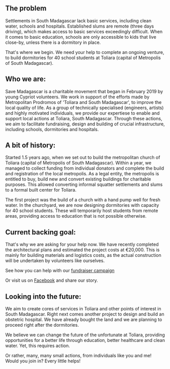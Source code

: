 ## The problem
Settlements in South Madagascar lack basic services, including clean water, schools and hospitals. Established slums are remote (three days driving), which makes access to basic services exceedingly difficult. When it comes to basic education, schools are only accessible to kids that live close-by, unless there is a dormitory in place.

That's where we begin. We need your help to complete an ongoing venture, to build dormitories for 40 school students at Toliara (capital of Metropolis of South Madagascar).

## Who we are:
Save Madagascar is a charitable movement that began in February 2019 by young Cypriot volunteers. We work in support of the efforts made by Metropolitan Prodromos of 'Toliara and South Madagascar', to improve the local quality of life. As a group of technically specialised (engineers, artists) and highly motivated individuals, we provide our expertiese to enable and support local actions at Toliara, South Madagascar. Through these actions, we aim to facilitate fundraising, design and building of crucial infrastructure, including schools, dormitories and hospitals.

## A bit of history:
Started 1.5 years ago, when we set out to build the metropolitan church of Toliara (capital of Metropolis of South Madagascar). Within a year, we managed to collect funding from individual donators and complete the build and registration of the local metropolis. As a legal entity, the metropolis is entitled to buy, build new and convert existing buildings for charitable purposes. This allowed converting informal squatter settlements and slums to a formal built center for Toliara.

The first project was the build of a church with a hand pump well for fresh water. In the churchyard, we are now designing dormitories with capacity for 40 school students. These will temporarily host students from remote areas, providing access to education that is not possible otherwise.  

## Current backing goal:
That's why we are asking for your help now. We have recently completed the architectural plans and estimated the project costs at €20,000. This is mainly for building materials and logistics costs, as the actual construction will be undertaken by volunteers like ourselves.

See how you can help with our [fundraiser campaign](https://gogetfunding.com/savemadagascar/)

Or visit us on [Facebook](https://www.facebook.com/smsavemadagascar/posts/102544191692840) and share our story.

## Looking into the future:
We aim to create cores of services in Toliara and other points of interest in South Madagascar. Right next comes another project to design and build an obstetric hospital. We have already bought the land and we are planning to proceed right after the dormitories.

We believe we can change the future of the unfortunate at Toliara, providing opportunities for a better life through education, better healthcare and clean water. Yet, this requires action.

Or rather, many, many small actions, from individuals like you and me!
Would you join in? Every little helps!
